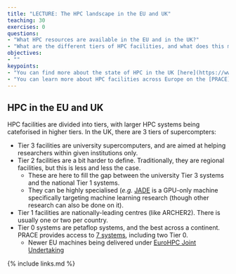 ```yaml
---
title: "LECTURE: The HPC landscape in the EU and UK"
teaching: 30
exercises: 0
questions:
- "What HPC resources are available in the EU and in the UK?"
- "What are the different tiers of HPC facilities, and what does this mean?"
objectives:
- ""
keypoints:
- "You can find more about the state of HPC in the UK [here](https://www.hpc-uk.ac.uk/)"
- "You can learn more about HPC facilities across Europe on the [PRACE](https://prace-ri.eu/) and [EuroHPC](https://eurohpc-ju.europa.eu/) websites"
---
```


## HPC in the EU and UK

HPC facilities are divided into tiers, with larger HPC systems being 
cateforised in higher tiers. In the UK, there are 3 tiers of supercompters:
- Tier 3 facilities are university supercomputers, and are aimed at helping
  researchers within given institutions only.
- Tier 2 facilities are a bit harder to define. Traditionally, they are 
  regional facilities, but this is less and less the case.
  - These are here to   fill the gap between the university Tier 3 systems and 
    the national Tier 1 systems. 
  - They can be highly specialised (*e.g.* [JADE](https://www.jade.ac.uk/) is 
    a GPU-only machine specifically targeting machine learning research 
    (though other research can also be done on it).
- Tier 1 facilities are nationally-leading centres (like ARCHER2). There is 
  usually one or two per country.
- Tier 0 systems are petaflop systems, and the best across a continent. PRACE
  provides access to [7 systems](https://prace-ri.eu/hpc-access/hpc-systems/), including two Tier 0.
  - Newer EU machines being delivered under [EuroHPC Joint Undertaking](https://eurohpc-ju.europa.eu/)

{% include links.md %}

